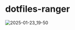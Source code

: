 # dotfiles-ranger

![2025-01-23_19-50](https://github.com/user-attachments/assets/9f01bf48-d417-4e64-965e-ddca53434321)
